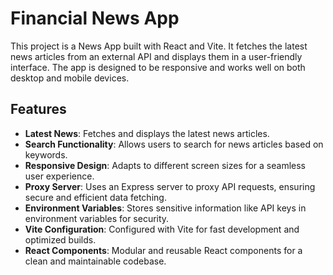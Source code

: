 # Financial News App

This project is a News App built with React and Vite. It fetches the latest news articles from an external API and displays them in a user-friendly interface. The app is designed to be responsive and works well on both desktop and mobile devices.

## Features

- **Latest News**: Fetches and displays the latest news articles.
- **Search Functionality**: Allows users to search for news articles based on keywords.
- **Responsive Design**: Adapts to different screen sizes for a seamless user experience.
- **Proxy Server**: Uses an Express server to proxy API requests, ensuring secure and efficient data fetching.
- **Environment Variables**: Stores sensitive information like API keys in environment variables for security.
- **Vite Configuration**: Configured with Vite for fast development and optimized builds.
- **React Components**: Modular and reusable React components for a clean and maintainable codebase.
